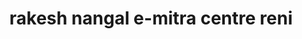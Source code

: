 ---
title: "rakesh nangal e-mitra centre reni"
url: /reni/rakesh-nangal-e-mitra-centre-reni/
shop: shop
---